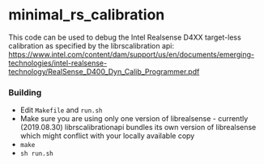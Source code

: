 # minimal_rs_calibration

This code can be used to debug the Intel Realsense D4XX target-less calibration as specified by the librscalibration api: https://www.intel.com/content/dam/support/us/en/documents/emerging-technologies/intel-realsense-technology/RealSense_D400_Dyn_Calib_Programmer.pdf

### Building

* Edit `Makefile` and `run.sh`
* Make sure you are using only one version of librealsense - currently (2019.08.30) librscalibrationapi bundles its own version of librealsense which might conflict with your locally available copy
* `make`
* `sh run.sh`
